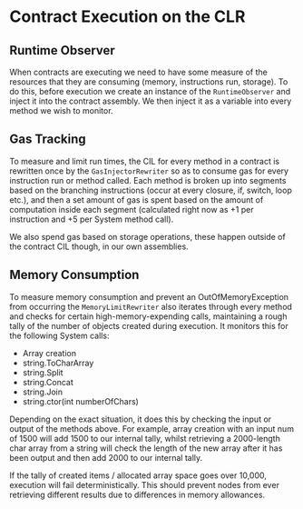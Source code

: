 # Contract Execution on the CLR

## Runtime Observer

When contracts are executing we need to have some measure of the resources that they are consuming (memory, instructions run, storage). To do this, before execution we create an instance of the `RuntimeObserver` and inject it into the contract assembly. We then inject it as a variable into every method we wish to monitor.

## Gas Tracking

To measure and limit run times, the CIL for every method in a contract is rewritten once by the `GasInjectorRewriter` so as to consume gas for every instruction run or method called. Each method is broken up into segments based on the branching instructions (occur at every closure, if, switch, loop etc.), and then a set amount of gas is spent based on the amount of computation inside each segment (calculated right now as +1 per instruction and +5 per System method call).

We also spend gas based on storage operations, these happen outside of the contract CIL though, in our own assemblies.

## Memory Consumption

To measure memory consumption and prevent an OutOfMemoryException from occurring the `MemoryLimitRewriter` also iterates through every method and checks for certain high-memory-expending calls, maintaining a rough tally of the number of objects created during execution. It monitors this for the following System calls:
* Array creation
* string.ToCharArray
* string.Split
* string.Concat
* string.Join
* string.ctor(int numberOfChars)

Depending on the exact situation, it does this by checking the input or output of the methods above. For example, array creation with an input num of 1500 will add 1500 to our internal tally, whilst retrieving a 2000-length char array from a string will check the length of the new array after it has been output and then add 2000 to our internal tally.

If the tally of created items / allocated array space goes over 10,000, execution will fail deterministically. This should prevent nodes from ever retrieving different results due to differences in memory allowances.
